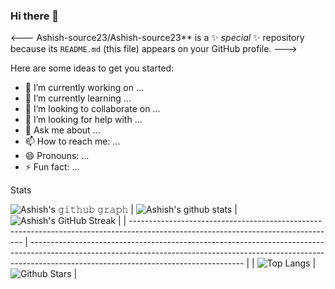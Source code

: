 ### Hi there 👋

<--- Ashish-source23/Ashish-source23** is a ✨ _special_ ✨ repository because its `README.md` (this file) appears on your GitHub profile. --->

Here are some ideas to get you started:

- 🔭 I’m currently working on ...
- 🌱 I’m currently learning ...
- 👯 I’m looking to collaborate on ...
- 🤔 I’m looking for help with ...
- 💬 Ask me about ...
- 📫 How to reach me: ...
- 😄 Pronouns: ...
- ⚡ Fun fact: ...


Stats

![Ashish's 𝚐𝚒𝚝𝚑𝚞𝚋 𝚐𝚛𝚊𝚙𝚑](https://activity-graph.herokuapp.com/graph?username=Ashish-source23&theme=redical)
| ![Ashish's github stats](https://github-readme-stats.vercel.app/api?username=Ashish-source23&show_icons=true&theme=redical) | ![Ashish's GitHub Streak](https://github-readme-streak-stats.herokuapp.com/?user=Ashish-source23&theme=redical) |
| --------------------------------------------------------------------------------------------------------------------------------- | ----------------------------------------------------------------------------------------------------------------------------------------------------------------------------------------------------------------- |
| ![Top Langs](https://github-readme-stats.vercel.app/api/top-langs/?username=Ashish-source23&langs_count=8&theme=redical) | ![Github Stars](https://github-readme-stats.vercel.app/api?username=Ashish-source23&show_icons=true&locale=en&count_private=true&hide_rank=true&custom_title=My%20GitHub%20Stats&theme=redical) |
